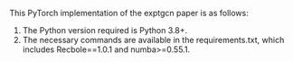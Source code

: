 This PyTorch implementation of the exptgcn paper is as follows:
1. The Python version required is Python 3.8+.
2. The necessary commands are available in the requirements.txt, which includes Recbole==1.0.1 and numba>=0.55.1.
